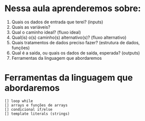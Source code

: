 # Nessa aula aprenderemos sobre:

1.  Quais os dados de entrada que terei? (inputs)
2.  Quais as variáveis?
3.  Qual o caminho ideal? (fluxo ideal)
4.  Qual(is) o(s) caminho(s) alternativo(s)? (fluxo alternativo)
5.  Quais tratamentos de dados preciso fazer? (estrutura de dados, funções)
6.  Qual é a saída, ou quais os dados de saída, esperada? (outputs)
7.  Ferramentas da linguagem que abordaremos

# Ferramentas da linguagem que abordaremos

    [] loop while
    [] arrays e funções de arrays
    [] condicional if/else
    [] template literals (strings)
